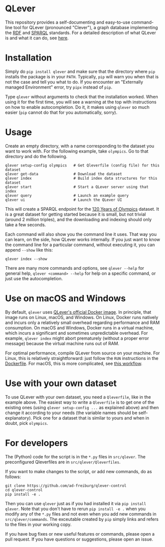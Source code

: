 # QLever

This repository provides a self-documenting and easy-to-use command-line tool
for QLever (pronounced "Clever"), a graph database implementing the
[RDF](https://www.w3.org/TR/rdf11-concepts/) and
[SPARQL](https://www.w3.org/TR/sparql11-overview/) standards. 
For a detailed description of what QLever is and what it can do, see 
[here](https://github.com/ad-freiburg/qlever).

# Installation

Simply do `pip install qlever` and make sure that the directory where `pip`
installs the package is in your `PATH`. Typically, `pip` will warn you when
that is not the case and tell you what to do. If you encounter an "Externally
managed Environment" error, try `pipx` instead of `pip`.

Type `qlever` without arguments to check that the installation worked. When
using it for the first time, you will see a warning at the top with
instructions on how to enable autocompletion. Do it, it makes using `qlever`
so much easier (`pip` cannot do that for you automatically, sorry).

# Usage

Create an empty directory, with a name corresponding to the dataset you want to
work with. For the following example, take `olympics`. Go to that directory
and do the following.

```
qlever setup-config olympics   # Get Qleverfile (config file) for this dataset
qlever get-data                # Download the dataset
qlever index                   # Build index data structures for this dataset
qlever start                   # Start a QLever server using that index
qlever query                   # Launch an example query
qlever ui                      # Launch the QLever UI
```

This will create a SPARQL endpoint for the [120 Years of
Olympics](https://github.com/wallscope/olympics-rdf) dataset. It is a great
dataset for getting started because it is small, but not trivial (around 2
million triples), and the downloading and indexing should only take a few
seconds.

Each command will also show you the command line it uses. That way you can
learn, on the side, how QLever works internally. If you just want to know the
command line for a particular command, without executing it, you can append
`--show` like this:

```
qlever index --show
```

There are many more commands and options, see `qlever --help` for general help,
`qlever <command> --help` for help on a specific command, or just use the
autocompletion.

# Use on macOS and Windows

By default, `qlever` uses [QLever's official Docker
image](https://hub.docker.com/r/adfreiburg/qlever). In principle, that image
runs on Linux, macOS, and Windows. On Linux, Docker runs natively
and incurs only a relatively small overhead regarding performance and RAM
consumption. On macOS and Windows, Docker runs in a virtual machine, which
incurs a significant and sometimes unpredictable overhead. For example, `qlever
index` might abort prematurely (without a proper error message) because the
virtual machine runs out of RAM.

For optimal performance, compile QLever from source on your machine. For Linux,
this is relatively straightforward: just follow the `RUN` instructions in the
[Dockerfile](https://github.com/ad-freiburg/qlever/blob/master/Dockerfile). For
macOS, this is more complicated, see [this
workflow](https://github.com/ad-freiburg/qlever/blob/master/.github/workflows/macos.yml).

# Use with your own dataset

To use QLever with your own dataset, you need a `Qleverfile`, like in the
example above. The easiest way to write a `Qleverfile` is to get one of the
existing ones (using `qlever setup-config ...` as explained above) and then
change it according to your needs (the variable names should be
self-explanatory). Pick one for a dataset that is similar to yours and when in
doubt, pick `olympics`.

# For developers

The (Python) code for the script is in the `*.py` files in `src/qlever`. The
preconfigured Qleverfiles are in `src/qlever/Qleverfiles`.

If you want to make changes to the script, or add new commands, do as follows:

```
git clone https://github.com/ad-freiburg/qlever-control
cd qlever-control
pip install -e .
```

Then you can use `qlever` just as if you had installed it via `pip install
qlever`. Note that you don't have to rerun `pip install -e .` when you modify
any of the `*.py` files and not even when you add new commands in
`src/qlever/commands`. The exceutable created by `pip` simply links and refers
to the files in your working copy.

If you have bug fixes or new useful features or commands, please open a pull
request. If you have questions or suggestions, please open an issue.
